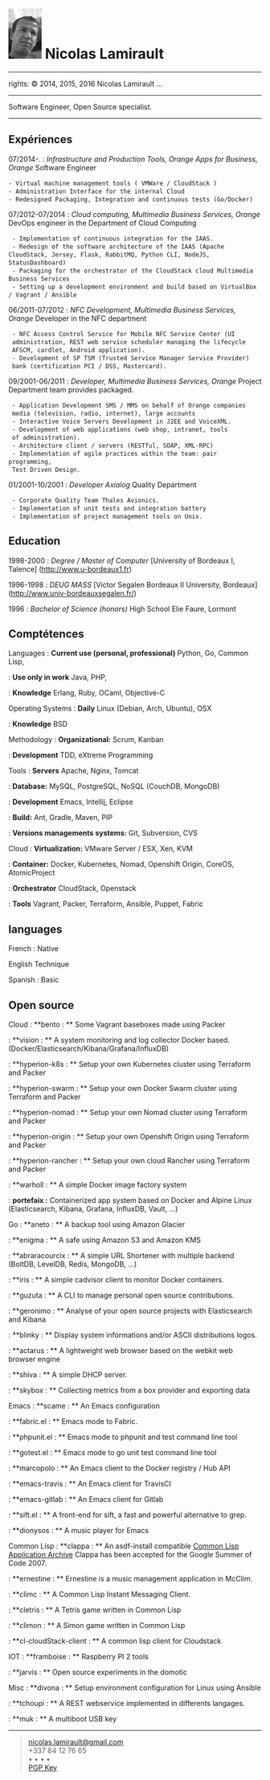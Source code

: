 ![](me.jpg) Nicolas Lamirault
===========================================
---
rights: © 2014, 2015, 2016 Nicolas Lamirault
...

----

Software Engineer, Open Source specialist.

----

Expériences
--------------

07/2014-.
:    *Infrastructure and Production Tools, Orange Apps for Business, Orange*
     Software Engineer

    - Virtual machine management tools ( VMWare / CloudStack )
    - Administration Interface for the internal Cloud
    - Redesigned Packaging, Integration and continuous tests (Go/Docker)

07/2012-07/2014
:    *Cloud computing, Multimedia Business Services, Orange*
     DevOps engineer in the Department of Cloud Computing

     - Implementation of continuous integration for the IAAS.
     - Redesign of the software architecture of the IAAS (Apache CloudStack, Jersey, Flask, RabbitMQ, Python CLI, NodeJS, StatusDashboard)
     - Packaging for the orchestrator of the CloudStack cloud Multimedia Business Services
     - Setting up a development environment and build based on VirtualBox / Vagrant / Ansible

06/2011-07/2012
:    *NFC Development, Multimedia Business Services, Orange*
     Developer in the NFC department

     - NFC Access Control Service for Mobile NFC Service Center (UI
     administration, REST web service scheduler managing the lifecycle
     AFSCM, cardlet, Android application).
     - Development of SP TSM (Trusted Service Manager Service Provider)
     bank (certification PCI / DSS, Mastercard).

09/2001-06/2011
:   *Developer, Multimedia Business Services, Orange*
     Project Department team provides packaged.

     - Application Development SMS / MMS on behalf of Orange companies
     media (television, radio, internet), large accounts
     - Interactive Voice Servers Development in J2EE and VoiceXML.
     - Development of web applications (web shop, intranet, tools
     of administration).
     - Architecture client / servers (RESTful, SOAP, XML-RPC)
     - Implementation of agile practices within the team: pair programming,
     Test Driven Design.

01/2001-10/2001
:    *Developer Axialog*
     Quality Department

     - Corporate Quality Team Thales Avionics.
     - Implementation of unit tests and integration battery
     - Implementation of project management tools on Unix.


Education
-------------

1998-2000
:    *Degree / Master of Computer*
     [University of Bordeaux I, Talence] (http://www.u-bordeaux1.fr)

1996-1998
:    *DEUG MASS*
     [Victor Segalen Bordeaux II University, Bordeaux] (http://www.univ-bordeauxsegalen.fr/)

1996
:    *Bachelor of Science (honors)*
     High School Elie Faure, Lormont

Comptétences
---------------

Languages
:    **Current use (personal, professional)**
     Python, Go, Common Lisp,

:    **Use only in work**
     Java, PHP,

:    **Knowledge**
     Erlang, Ruby, OCaml, Objective-C

Operating Systems
:    **Daily**
     Linux (Debian, Arch, Ubuntu), OSX

:    **Knowledge**
     BSD

Methodology
:    **Organizational:**
     Scrum, Kanban

:    **Development**
     TDD, eXtreme Programming

Tools
:    **Servers**
     Apache, Nginx, Tomcat

:    **Database:**
     MySQL, PostgreSQL, NoSQL (CouchDB, MongoDB)

:    **Development**
     Emacs, Intellij, Eclipse

:    **Build:**
     Ant, Gradle, Maven, PIP

:    **Versions managements systems:**
     Git, Subversion, CVS

Cloud
:    **Virtualization:**
     VMware Server / ESX, Xen, KVM

:    **Container:**
     Docker, Kubernetes, Nomad, Openshift Origin, CoreOS, AtomicProject

:    **Orchestrator**
     CloudStack, Openstack

:    **Tools**
     Vagrant, Packer, Terraform, Ansible, Puppet, Fabric


languages
---------

French
: Native

English
Technique

Spanish
: Basic

Open source
----------------

Cloud
:   **bento : **
    Some Vagrant baseboxes made using Packer

:   **vision : **
    A system monitoring and log collector Docker based.
    (Docker/Elasticsearch/Kibana/Grafana/InfluxDB)

:   **hyperion-k8s : **
    Setup your own Kubernetes cluster using Terraform and Packer

:   **hyperion-swarm : **
    Setup your own Docker Swarm cluster using Terraform and Packer

:   **hyperion-nomad : **
    Setup your own Nomad cluster using Terraform and Packer

:   **hyperion-origin : **
    Setup your own Openshift Origin using Terraform and Packer

:   **hyperion-rancher : **
    Setup your own cloud Rancher using Terraform and Packer

:   **warholl : **
    A simple Docker image factory system

:   **portefaix :**
    Containerized app system based on Docker and Alpine Linux (Elasticsearch,
    Kibana, Grafana, InfluxDB, Vault, ...)

Go
:   **aneto : **
    A backup tool using Amazon Glacier

:   **enigma : **
    A safe using Amazon S3 and Amazon KMS

:   **abraracourcix : **
    A simple URL Shortener with multiple backend
    (BoltDB, LevelDB, Redis, MongoDB, ...)

:   **iris : **
    A simple cadvisor client to monitor Docker containers.

:   **guzuta : **
    A CLI to manage personal open source contributions.

:   **geronimo : **
    Analyse of your open source projects with Elasticsearch and Kibana

:   **blinky : **
    Display system informations and/or ASCII distributions logos.

:   **actarus : **
    A lightweight web browser based on the webkit web browser engine

:   **shiva : **
    A simple DHCP server.

:   **skybox : **
    Collecting metrics from a box provider and exporting data

Emacs
:   **scame : **
    An Emacs configuration

:   **fabric.el : **
    Emacs mode to Fabric.

:   **phpunit.el : **
    Emacs mode to phpunit and test command line tool

:   **gotest.el : **
    Emacs mode to go unit test command line tool

:   **marcopolo : **
    An Emacs client to the Docker registry / Hub API

:   **emacs-travis : **
    An Emacs client for TravisCI

:   **emacs-gitlab : **
    An Emacs client for Gitlab

:   **sift.el : **
    A front-end for sift, a fast and powerful alternative to grep.

:   **dionysos : **
    A music player for Emacs

Common Lisp
:   **clappa : **
    An asdf-install compatible [Common Lisp Application Archive](http://boinkor.net/archives/2007/04/some_details_about_clappa.html)
    Clappa has been accepted for the Google Summer of Code 2007.

:   **ernestine : **
    Ernestine is a music management application in McClim.

:   **climc : **
    A Common Lisp Instant Messaging Client.

:   **cletris : **
    A Tetris game written in Common Lisp

:   **climon : **
    A Simon game written in Common Lisp

:   **cl-cloudStack-client : **
    A common lisp client for Cloudstack

IOT
:   **framboise : **
    Raspberry PI 2 tools

:   **jarvis : **
    Open source experiments in the domotic

Misc
:   **divona : **
    Setup environment configuration for Linux using Ansible

:   **tchoupi : **
    A REST webservice implemented in differents langages.

:   **muk : **
    A multiboot USB key


------
> <nicolas.lamirault@gmail.com> <br /> +337 84 12 76 65 <br />
> <a href="https://github.com/nlamirault" alt="Github"><i class="fa fa-github"></i></a> •
> <a href="https://twitter.com/nlamirault" alt="Twitter"><i class="fa fa-twitter"></i> </a> •
> <a href="https://plus.google.com/+nicolaslamirault" alt="Google Plus"><i class="fa fa-google-plus"></i> </a>  •
> <a href="http://www.linkedin.com/in/nicolaslamirault" alt="Linkedin"><i class="fa fa-linkedin"></i> </a> •
> <a href="https://www.facebook.com/nicolas.lamirault" alt="Facebook"><i class="fa fa-facebook"></i> </a> <br />
> <a href="http://pgp.mit.edu/pks/lookup?op=get&search=0x5F99269A6FCA437C"> PGP Key </a>
